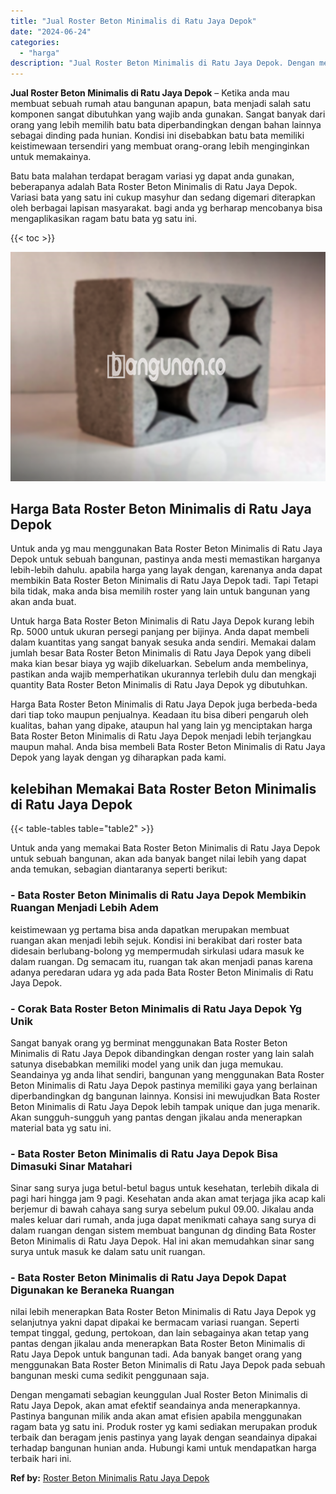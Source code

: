 ```yaml
---
title: "Jual Roster Beton Minimalis di Ratu Jaya Depok"
date: "2024-06-24"
categories: 
  - "harga"
description: "Jual Roster Beton Minimalis di Ratu Jaya Depok. Dengan mengamati sebagian keunggulan Jual Roster Beton Minimalis di Ratu Jaya Depok, akan amat efektif seanda..."
---
```


**Jual Roster Beton Minimalis di Ratu Jaya Depok** – Ketika anda mau membuat sebuah rumah atau bangunan apapun, bata menjadi salah satu komponen sangat dibutuhkan yang wajib anda gunakan. Sangat banyak dari orang yang lebih memilih batu bata diperbandingkan dengan bahan lainnya sebagai dinding pada hunian. Kondisi ini disebabkan batu bata memiliki keistimewaan tersendiri yang membuat orang-orang lebih menginginkan untuk memakainya.

Batu bata malahan terdapat beragam variasi yg dapat anda gunakan, beberapanya adalah Bata Roster Beton Minimalis di Ratu Jaya Depok. Variasi bata yang satu ini cukup masyhur dan sedang digemari diterapkan oleh berbagai lapisan masyarakat. bagi anda yg berharap mencobanya bisa mengaplikasikan ragam batu bata yg satu ini.

{{< toc >}}

![Jual Roster Beton Minimalis di Ratu Jaya Depok](/images/bata-roster-minimalis-23.png)

## Harga Bata Roster Beton Minimalis di Ratu Jaya Depok

Untuk anda yg mau menggunakan Bata Roster Beton Minimalis di Ratu Jaya Depok untuk sebuah bangunan, pastinya anda mesti memastikan harganya lebih-lebih dahulu. apabila harga yang layak dengan, karenanya anda dapat membikin Bata Roster Beton Minimalis di Ratu Jaya Depok tadi. Tapi Tetapi bila tidak, maka anda bisa memilih roster yang lain untuk bangunan yang akan anda buat.

Untuk harga Bata Roster Beton Minimalis di Ratu Jaya Depok kurang lebih Rp. 5000 untuk ukuran persegi panjang per bijinya. Anda dapat membeli dalam kuantitas yang sangat banyak sesuka anda sendiri. Memakai dalam jumlah besar Bata Roster Beton Minimalis di Ratu Jaya Depok yang dibeli maka kian besar biaya yg wajib dikeluarkan. Sebelum anda membelinya, pastikan anda wajib memperhatikan ukurannya terlebih dulu dan mengkaji quantity Bata Roster Beton Minimalis di Ratu Jaya Depok yg dibutuhkan.

Harga Bata Roster Beton Minimalis di Ratu Jaya Depok juga berbeda-beda dari tiap toko maupun penjualnya. Keadaan itu bisa diberi pengaruh oleh kualitas, bahan yang dipake, ataupun hal yang lain yg menciptakan harga Bata Roster Beton Minimalis di Ratu Jaya Depok menjadi lebih terjangkau maupun mahal. Anda bisa membeli Bata Roster Beton Minimalis di Ratu Jaya Depok yang layak dengan yg diharapkan pada kami.

## kelebihan Memakai Bata Roster Beton Minimalis di Ratu Jaya Depok

{{< table-tables table="table2" >}}

Untuk anda yang memakai Bata Roster Beton Minimalis di Ratu Jaya Depok untuk sebuah bangunan, akan ada banyak banget nilai lebih yang dapat anda temukan, sebagian diantaranya seperti berikut:

### \- Bata Roster Beton Minimalis di Ratu Jaya Depok Membikin Ruangan Menjadi Lebih Adem

keistimewaan yg pertama bisa anda dapatkan merupakan membuat ruangan akan menjadi lebih sejuk. Kondisi ini berakibat dari roster bata didesain berlubang-bolong yg mempermudah sirkulasi udara masuk ke dalam ruangan. Dg semacam itu, ruangan tak akan menjadi panas karena adanya peredaran udara yg ada pada Bata Roster Beton Minimalis di Ratu Jaya Depok.

### \- Corak Bata Roster Beton Minimalis di Ratu Jaya Depok Yg Unik

Sangat banyak orang yg berminat menggunakan Bata Roster Beton Minimalis di Ratu Jaya Depok dibandingkan dengan roster yang lain salah satunya disebabkan memiliki model yang unik dan juga memukau. Seandainya yg anda lihat sendiri, bangunan yang menggunakan Bata Roster Beton Minimalis di Ratu Jaya Depok pastinya memiliki gaya yang berlainan diperbandingkan dg bangunan lainnya. Konsisi ini mewujudkan Bata Roster Beton Minimalis di Ratu Jaya Depok lebih tampak unique dan juga menarik. Akan sungguh-sungguh yang pantas dengan jikalau anda menerapkan material bata yg satu ini.

### \- Bata Roster Beton Minimalis di Ratu Jaya Depok Bisa Dimasuki Sinar Matahari

Sinar sang surya juga betul-betul bagus untuk kesehatan, terlebih dikala di pagi hari hingga jam 9 pagi. Kesehatan anda akan amat terjaga jika acap kali berjemur di bawah cahaya sang surya sebelum pukul 09.00. Jikalau anda males keluar dari rumah, anda juga dapat menikmati cahaya sang surya di dalam ruangan dengan sistem membuat bangunan dg dinding Bata Roster Beton Minimalis di Ratu Jaya Depok. Hal ini akan memudahkan sinar sang surya untuk masuk ke dalam satu unit ruangan.

### \- Bata Roster Beton Minimalis di Ratu Jaya Depok Dapat Digunakan ke Beraneka Ruangan

nilai lebih menerapkan Bata Roster Beton Minimalis di Ratu Jaya Depok yg selanjutnya yakni dapat dipakai ke bermacam variasi ruangan. Seperti tempat tinggal, gedung, pertokoan, dan lain sebagainya akan tetap yang pantas dengan jikalau anda menerapkan Bata Roster Beton Minimalis di Ratu Jaya Depok untuk bangunan tadi. Ada banyak banget orang yang menggunakan Bata Roster Beton Minimalis di Ratu Jaya Depok pada sebuah bangunan meski cuma sedikit penggunaan saja.

Dengan mengamati sebagian keunggulan Jual Roster Beton Minimalis di Ratu Jaya Depok, akan amat efektif seandainya anda menerapkannya. Pastinya bangunan milik anda akan amat efisien apabila menggunakan ragam bata yg satu ini. Produk roster yg kami sediakan merupakan produk terbaik dan beragam jenis pastinya yang layak dengan seandainya dipakai terhadap bangunan hunian anda. Hubungi kami untuk mendapatkan harga terbaik hari ini.

**Ref by:** [Roster Beton Minimalis Ratu Jaya Depok](https://id.wikipedia.org/wiki/Roster)
